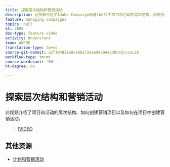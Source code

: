 ```yaml
---
title: 探索层次结构和营销活动
description: 此视频介绍了Adobe Campaign标准(ACS)中项目和活动的层次结构，如何创建营销项目，以及如何在项目中创建营销活动。
feature: managing campaigns
topics: null
kt: 3892
doc-type: feature video
activity: Understand
team: WWFRE
translation-type: tm+mt
source-git-commit: a2f194821a9ce06272eaed979ee2d8c62cccac2b
workflow-type: tm+mt
source-wordcount: '80'
ht-degree: 6%

---
```



# 探索层次结构和营销活动

此视频介绍了项目和活动的层次结构、如何创建营销项目以及如何在项目中创建营销活动。

>[!VIDEO](https://video.tv.adobe.com/v/18465?quality=12)

## 其他资源

* [计划和营销活动](https://docs.adobe.com/content/help/en/campaign-standard/using/getting-started/marketing-plans/programs-and-campaigns.html)
